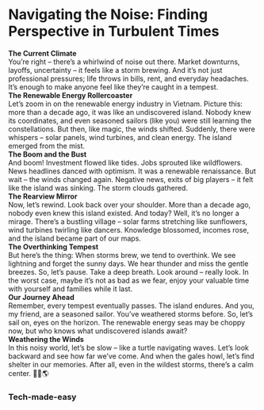 # Navigating the Noise: Finding Perspective in Turbulent Times

**The Current Climate**  
You’re right – there’s a whirlwind of noise out there. Market downturns, layoffs, uncertainty – it feels like a storm brewing. And it’s not just professional pressures; life throws in bills, rent, and everyday headaches. It’s enough to make anyone feel like they’re caught in a tempest.  
**The Renewable Energy Rollercoaster**  
Let’s zoom in on the renewable energy industry in Vietnam. Picture this: more than a decade ago, it was like an undiscovered island. Nobody knew its coordinates, and even seasoned sailors (like you) were still learning the constellations. But then, like magic, the winds shifted. Suddenly, there were whispers – solar panels, wind turbines, and clean energy. The island emerged from the mist.  
**The Boom and the Bust**  
And boom! Investment flowed like tides. Jobs sprouted like wildflowers. News headlines danced with optimism. It was a renewable renaissance. But wait – the winds changed again. Negative news, exits of big players – it felt like the island was sinking. The storm clouds gathered.  
**The Rearview Mirror**  
Now, let’s rewind. Look back over your shoulder. More than a decade ago, nobody even knew this island existed. And today? Well, it’s no longer a mirage. There’s a bustling village – solar farms stretching like sunflowers, wind turbines twirling like dancers. Knowledge blossomed, incomes rose, and the island became part of our maps.  
**The Overthinking Tempest**  
But here’s the thing: When storms brew, we tend to overthink. We see lightning and forget the sunny days. We hear thunder and miss the gentle breezes. So, let’s pause. Take a deep breath. Look around – really look. In the worst case, maybe it’s not as bad as we fear, enjoy your valuable time with yourself and families while it last.  
**Our Journey Ahead**  
Remember, every tempest eventually passes. The island endures. And you, my friend, are a seasoned sailor. You’ve weathered storms before. So, let’s sail on, eyes on the horizon. The renewable energy seas may be choppy now, but who knows what undiscovered islands await?  
**Weathering the Winds**  
In this noisy world, let’s be slow – like a turtle navigating waves. Let’s look backward and see how far we’ve come. And when the gales howl, let’s find shelter in our memories. After all, even in the wildest storms, there’s a calm center. 🌊⛵🌎

### Tech-made-easy

